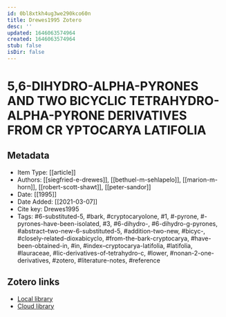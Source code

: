 ```yaml
---
id: 0bl8xtkh4ug3we290kco60n
title: Drewes1995 Zotero
desc: ''
updated: 1646063574964
created: 1646063574964
stub: false
isDir: false
---
```

# 5,6-DIHYDRO-ALPHA-PYRONES AND TWO BICYCLIC TETRAHYDRO-ALPHA-PYRONE DERIVATIVES FROM CR YPTOCARYA LATIFOLIA

## Metadata

* Item Type: [[article]]
* Authors: [[siegfried-e-drewes]], [[bethuel-m-sehlapelo]], [[marion-m-horn]], [[robert-scott-shawt]], [[peter-sandor]]
* Date: [[1995]]
* Date Added: [[2021-03-07]]
* Cite key: Drewes1995
* Tags: #6-substituted-5, #bark, #cryptocaryolone, #1, #-pyrone, #-pyrones-have-been-isolated, #3, #6-dihydro-, #6-dihydro-g-pyrones, #abstract–two-new-6-substituted-5, #addition-two-new, #bicyc-, #closely-related-dioxabicyclo, #from-the-bark-cryptocarya, #have-been-obtained-in, #in, #index–cryptocarya-latifolia, #latifolia, #lauraceae, #lic-derivatives-of-tetrahydro-c, #lower, #nonan-2-one-derivatives, #zotero, #literature-notes, #reference


##  Zotero links
* [Local library](zotero://select/items/1_KYBBCKCW)
* [Cloud library](http://zotero.org/users/7593438/items/KYBBCKCW)

